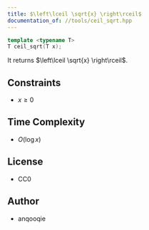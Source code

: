 ```yaml
---
title: $\left\lceil \sqrt{x} \right\rceil$
documentation_of: //tools/ceil_sqrt.hpp
---
```


```cpp
template <typename T>
T ceil_sqrt(T x);
```

It returns $\left\lceil \sqrt{x} \right\rceil$.

## Constraints
- $x \geq 0$

## Time Complexity
- $O(\log x)$

## License
- CC0

## Author
- anqooqie
